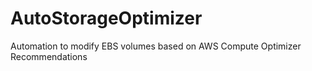 # AutoStorageOptimizer
Automation to modify EBS volumes based on AWS Compute Optimizer Recommendations
